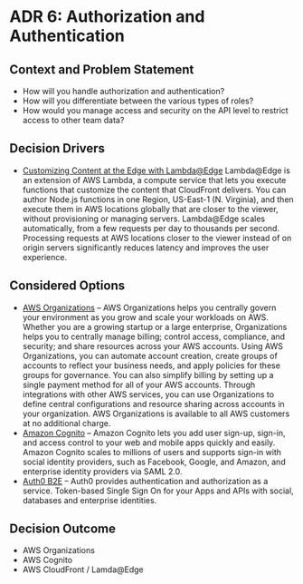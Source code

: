 # ADR 6: Authorization and Authentication

## Context and Problem Statement

*   How will you handle authorization and authentication?
*   How will you differentiate between the various types of roles?
*   How would you manage access and security on the API level to restrict access to other team data?

## Decision Drivers <!-- optional -->

*   [Customizing Content at the Edge with Lambda@Edge](https://docs.aws.amazon.com/AmazonCloudFront/latest/DeveloperGuide/lambda-at-the-edge.html) Lambda@Edge is an extension of AWS Lambda, a compute service that lets you execute functions that customize the content that CloudFront delivers. You can author Node.js functions in one Region, US-East-1 (N. Virginia), and then execute them in AWS locations globally that are closer to the viewer, without provisioning or managing servers. Lambda@Edge scales automatically, from a few requests per day to thousands per second. Processing requests at AWS locations closer to the viewer instead of on origin servers significantly reduces latency and improves the user experience.

## Considered Options

*   [AWS Organizations](https://aws.amazon.com/organizations/) – AWS Organizations helps you centrally govern your environment as you grow and scale your workloads on AWS. Whether you are a growing startup or a large enterprise, Organizations helps you to centrally manage billing; control access, compliance, and security; and share resources across your AWS accounts. Using AWS Organizations, you can automate account creation, create groups of accounts to reflect your business needs, and apply policies for these groups for governance. You can also simplify billing by setting up a single payment method for all of your AWS accounts. Through integrations with other AWS services, you can use Organizations to define central configurations and resource sharing across accounts in your organization. AWS Organizations is available to all AWS customers at no additional charge.
*   [Amazon Cognito](https://aws.amazon.com/cognito/) – Amazon Cognito lets you add user sign-up, sign-in, and access control to your web and mobile apps quickly and easily. Amazon Cognito scales to millions of users and supports sign-in with social identity providers, such as Facebook, Google, and Amazon, and enterprise identity providers via SAML 2.0.
*   [Auth0 B2E](https://auth0.com/b2e-identity-management-for-employees/) – Auth0 provides authentication and authorization as a service. Token-based Single Sign On for your Apps and APIs with social, databases and enterprise identities.

## Decision Outcome

*   AWS Organizations
*   AWS Cognito
*   AWS CloudFront / Lamda@Edge
